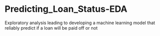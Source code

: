 # Predicting_Loan_Status-EDA
Exploratory analysis leading to developing a machine learning model that reliably predict if a loan will be paid off or not

